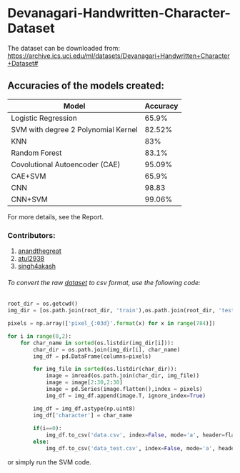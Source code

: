 # Devanagari-Handwritten-Character-Dataset
The dataset can be downloaded from: https://archive.ics.uci.edu/ml/datasets/Devanagari+Handwritten+Character+Dataset#

## Accuracies of the models created:

| Model | Accuracy |
| ----- | -------- |
| Logistic Regression | 65.9% |
| SVM with degree 2 Polynomial Kernel | 82.52% |
| KNN | 83% |
| Random Forest | 83.1% |
| Covolutional Autoencoder (CAE) | 95.09% |
| CAE+SVM | 65.9% |
| CNN | 98.83 |
| CNN+SVM | 99.06% |

For more details, see the Report.

### Contributors: 
1. [anandthegreat](https://github.com/anandthegreat)
2. [atul2938](https://github.com/atul2938)
3. [singh4akash](https://github.com/singh4akash)

###### To convert the raw [dataset](https://archive.ics.uci.edu/ml/datasets/Devanagari+Handwritten+Character+Dataset#) to csv format, use the following code:
```python
root_dir = os.getcwd()
img_dir = [os.path.join(root_dir, 'train'),os.path.join(root_dir, 'test')]

pixels = np.array(['pixel_{:03d}'.format(x) for x in range(784)])

for i in range(0,2):
    for char_name in sorted(os.listdir(img_dir[i])):
        char_dir = os.path.join(img_dir[i], char_name)
        img_df = pd.DataFrame(columns=pixels)

        for img_file in sorted(os.listdir(char_dir)):
            image = imread(os.path.join(char_dir, img_file))
            image = image[2:30,2:30]
            image = pd.Series(image.flatten(),index = pixels)
            img_df = img_df.append(image.T, ignore_index=True)

        img_df = img_df.astype(np.uint8)
        img_df['character'] = char_name
        
        if(i==0):
            img_df.to_csv('data.csv', index=False, mode='a', header=flag)
        else:
            img_df.to_csv('data_test.csv', index=False, mode='a', header=flag)
```
or simply run the SVM code.
